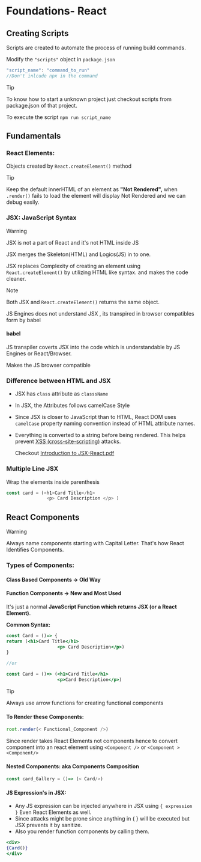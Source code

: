# Foundations- React

## Creating Scripts 

Scripts are created to automate the process of running build commands.

Modify the `"scripts"` object  in `package.json`

```js
"script_name": "command_to_run"
//Don't inlcude npx in the command
```

> [!TIP]
>
> To know how to start a unknown project just checkout scripts from package.json of that project.

To execute the script  `npm run script_name` 



## Fundamentals

### React Elements:  

Objects created by `React.createElement()` method

> [!TIP]
>
> Keep the default innerHTML of an element as **"Not Rendered",** when `.render()` fails to load the element will display Not Rendered and we can debug easily.

 

### JSX: JavaScript Syntax

> [!WARNING]
>
> JSX is not a part of React and it's not HTML inside JS

JSX merges the Skeleton(HTML) and Logics(JS) in to one.

JSX replaces Complexity  of creating an element using  `React.createElement()` by utilizing HTML like syntax. and makes the code cleaner.

> [!NOTE]
>
> Both JSX and `React.createElement()` returns the same object.

 JS Engines does not understand JSX , its transpired in browser compatibles form by babel

#### babel

JS transpiler coverts JSX into the code which is understandable by JS Engines or React/Browser.

Makes the JS browser compatible

### Difference between HTML and JSX

- JSX has `class` attribute as `classsName`

- In JSX, the Attributes follows camelCase Style

- Since JSX is closer to JavaScript than to HTML, React DOM uses `camelCase` property naming convention instead of HTML attribute names.

- Everything is converted to a string before being rendered. This helps prevent [XSS (cross-site-scripting)](https://en.wikipedia.org/wiki/Cross-site_scripting) attacks.

  Checkout [Introduction to JSX-React.pdf]() 

  ### 

### Multiple Line JSX

Wrap the elements inside parenthesis 

```js
const card = (<h1>Card Title</h1>
               <p> Card Description </p> )
```



## React Components 

> [!WARNING]
>
> Always name components starting with Capital Letter. That's how React Identifies Components.

### Types of Components:

#### Class Based Components -> Old Way

#### Function Components -> New and Most Used

It's just a normal **JavaScript Function which returns JSX (or a React Element)**.

**Common Syntax:** 

```jsx
const Card = ()=> {
return (<h1>Card Title</h1>
                   <p> Card Description</p>)
}

//or 

const Card = ()=> (<h1>Card Title</h1>
                   <p>Card Description</p>)
```

> [!TIP]
>
> Always use arrow functions for creating functional components

#### To Render these Components:

```js
root.render(< Functional_Component />)
```

Since render takes React Elements not components hence to convert component into an react element using `<Component />`   or  `<Component > <Component/>`  

#### Nested Components: aka Components Composition

```js
const card_Gallery = ()=> (< Card/>)
```

#### JS Expression's in JSX:

- Any JS expression can be injected anywhere in JSX using `{ expression }` Even React Elements as well.
- Since attacks might be prone since anything in { } will be executed but JSX prevents it by sanitize.
-  Also  you render function components by calling them.

```jsx
<div>
{Card()}
</div>
```

